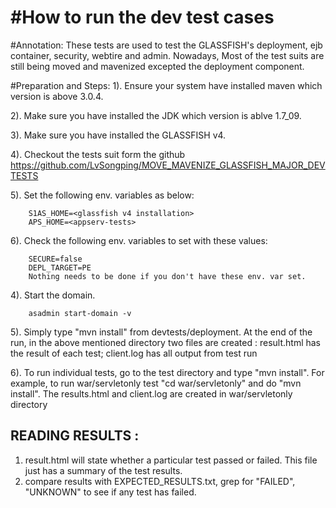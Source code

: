 #How to run the dev test cases
================================
#Annotation: 
These tests are used to test the GLASSFISH's deployment, ejb container, security, webtire and admin.
Nowadays, Most of the test suits are still being moved and mavenized excepted the deployment component.


#Preparation and Steps:
1). Ensure your system have installed maven which version is above 3.0.4.

2). Make sure you have installed the JDK which version is ablve 1.7_09.

3). Make sure you have installed the GLASSFISH v4.

4). Checkout the tests suit form the github https://github.com/LvSongping/MOVE_MAVENIZE_GLASSFISH_MAJOR_DEVTESTS

5). Set the following env. variables as below:

        S1AS_HOME=<glassfish v4 installation>
        APS_HOME=<appserv-tests>

6). Check the following env. variables to set with these values:

		SECURE=false
		DEPL_TARGET=PE
		Nothing needs to be done if you don't have these env. var set.

4). Start the domain.

		asadmin start-domain -v 

5). Simply type "mvn install" from devtests/deployment.  At the end
    of the run, in the above mentioned directory two files are created :
    result.html has the result of each test; client.log has all output from test run

6). To run individual tests, go to the test directory and type "mvn install". For
    example, to run war/servletonly test "cd war/servletonly" and do "mvn install".
    The results.html and client.log are created in war/servletonly directory



READING RESULTS :
-----------------

1. result.html will state whether a particular test passed or failed. This
   file just has a summary of the test results.
2. compare results with EXPECTED_RESULTS.txt, grep for "FAILED", "UNKNOWN" to see if any test has failed.

